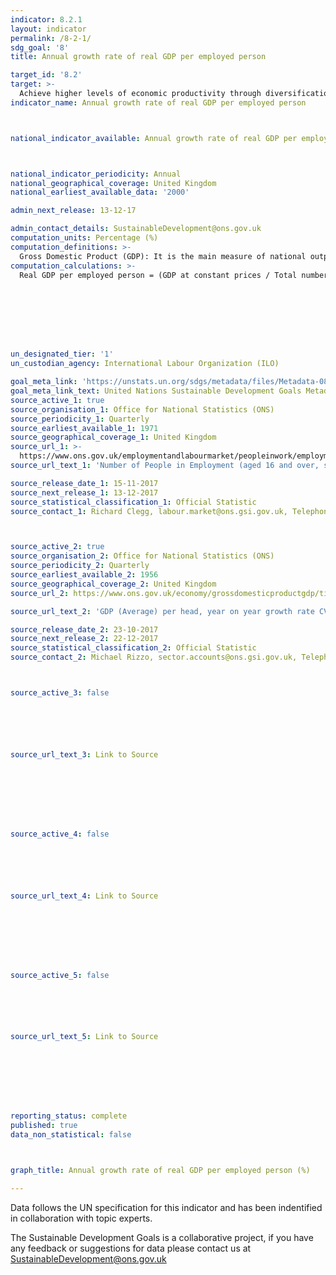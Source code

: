 ```yaml
---
indicator: 8.2.1
layout: indicator
permalink: /8-2-1/
sdg_goal: '8'
title: Annual growth rate of real GDP per employed person

target_id: '8.2'
target: >-
  Achieve higher levels of economic productivity through diversification, technological upgrading and innovation, including through a focus on high-value added and labour-intensive sectors
indicator_name: Annual growth rate of real GDP per employed person



national_indicator_available: Annual growth rate of real GDP per employed person



national_indicator_periodicity: Annual
national_geographical_coverage: United Kingdom
national_earliest_available_data: '2000'

admin_next_release: 13-12-17

admin_contact_details: SustainableDevelopment@ons.gov.uk
computation_units: Percentage (%)
computation_definitions: >-
  Gross Domestic Product (GDP): It is the main measure of national output, representing the total value of all final goods and services produced in a particular economy (that is, the dollar value of all goods and services produced within a country’s borders in a given year). According to the System of National Accounts (SNA), “GDP is the sum of gross value added of all resident producer units plus that part (possibly the total) of taxes on products, less subsidies on products, that is not included in the valuation of output … GDP is also equal to the sum of the final uses of goods and services (all uses except intermediate consumption) measured at purchasers’ prices, less the value of imports of goods and services GDP is also equal to the sum of primary incomes distributed by resident producer units.” Real Gross Domestic Product (GDP): The real GDP refers to the GDP calculated at constant prices, that is, the volume level of GDP, excluding the effect of inflation and favouring comparisons of quantities beyond price changes. Constant price estimates of GDP are calculated by expressing values in terms of a base period. In theory, the price and quantity components of a value are identified and the price in the base period is substituted for that in the current period. Employed persons: Persons of working age (usually defined as persons aged 15 and above) who, during a short reference period such as a day or a week, (i) did some work (even for just one hour) for pay, profit or family gain, in cash or in kind; or (ii) were attached to a job or had an enterprise from which they were ‘temporarily’ absent during this period (for such reasons as illness, maternity, parental leave, holiday, training, industrial dispute).
computation_calculations: >-
  Real GDP per employed person = (GDP at constant prices / Total number of employed persons) where the numerator and denominator refer to the same reference period, for example, the same calendar year. If we call the real GDP per employed person “LabProd”, then the annual growth rate of real GDP per employed person is calculated as follows: Annual growth rate of real GDP per employed person = ((LabProd in year n – LabProd in year n-1) / LabProd in year n-1) * 100.








un_designated_tier: '1'
un_custodian_agency: International Labour Organization (ILO)

goal_meta_link: 'https://unstats.un.org/sdgs/metadata/files/Metadata-08-02-01.pdf'
goal_meta_link_text: United Nations Sustainable Development Goals Metadata (PDF 384 KB)
source_active_1: true
source_organisation_1: Office for National Statistics (ONS)
source_periodicity_1: Quarterly
source_earliest_available_1: 1971
source_geographical_coverage_1: United Kingdom
source_url_1: >-
  https://www.ons.gov.uk/employmentandlabourmarket/peopleinwork/employmentandemployeetypes/timeseries/mgrz/lms
source_url_text_1: 'Number of People in Employment (aged 16 and over, seasonally adjusted)'

source_release_date_1: 15-11-2017
source_next_release_1: 13-12-2017
source_statistical_classification_1: Official Statistic 
source_contact_1: Richard Clegg, labour.market@ons.gsi.gov.uk, Telephone  +44 (0)1633 455400



source_active_2: true
source_organisation_2: Office for National Statistics (ONS)
source_periodicity_2: Quarterly
source_earliest_available_2: 1956
source_geographical_coverage_2: United Kingdom
source_url_2: https://www.ons.gov.uk/economy/grossdomesticproductgdp/timeseries/n3y6/ukea

source_url_text_2: 'GDP (Average) per head, year on year growth rate CVM SA %'

source_release_date_2: 23-10-2017
source_next_release_2: 22-12-2017
source_statistical_classification_2: Official Statistic 
source_contact_2: Michael Rizzo, sector.accounts@ons.gsi.gov.uk, Telephone  +44 (0)1633 456366



source_active_3: false






source_url_text_3: Link to Source








source_active_4: false






source_url_text_4: Link to Source








source_active_5: false






source_url_text_5: Link to Source








reporting_status: complete
published: true
data_non_statistical: false



graph_title: Annual growth rate of real GDP per employed person (%)

---
```

Data follows the UN specification for this indicator and has been indentified in collaboration with topic experts.
  
The Sustainable Development Goals is a collaborative project, if you have any feedback or suggestions for data please contact us at <SustainableDevelopment@ons.gov.uk>


